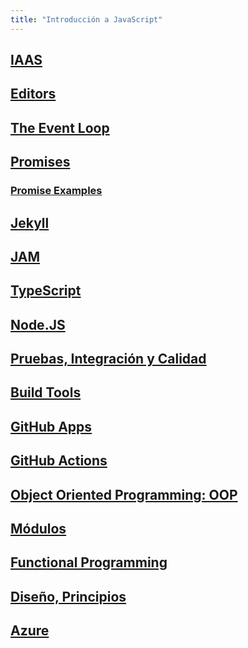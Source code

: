 ```yaml
---
title: "Introducción a JavaScript"
---
```


## [IAAS](iaas)

## [Editors](editors)

## [The Event Loop](event-loop)

## [Promises]({{site.baseurl}}/temas/introduccion-a-javascript/promises)

### [Promise Examples]({{site.baseurl}}/temas/introduccion-a-javascript/promise-examples)

## [Jekyll](jekyll)

## [JAM](jam)

## [TypeScript](typescript)

## [Node.JS](node)

## [Pruebas, Integración y Calidad](pruebas)

## [Build Tools](build-tools)

## [GitHub Apps](github-apps)

## [GitHub Actions](github-actions)

## [Object Oriented Programming: OOP](oop)

## [Módulos](modulos)

## [Functional Programming](functional)

## [Diseño, Principios](design)

## [Azure](azure)